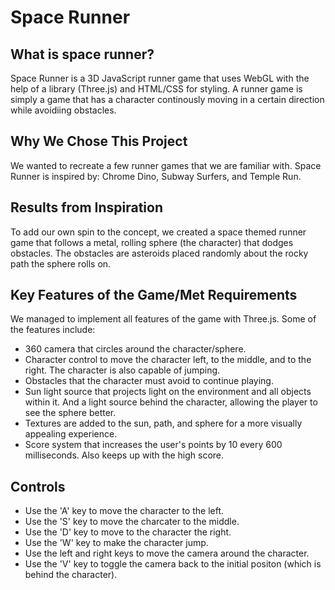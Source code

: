 # Space Runner

## What is space runner?
Space Runner is a 3D JavaScript runner game that uses WebGL with the help of a library (Three.js) and HTML/CSS for styling. A runner game is simply a game that has a character continously moving in a certain direction while avoidiing obstacles.

## Why We Chose This Project
We wanted to recreate a few runner games that we are familiar with. Space Runner is inspired by: Chrome Dino, Subway Surfers, and Temple Run.

## Results from Inspiration
To add our own spin to the concept, we created a space themed runner game that follows a metal, rolling sphere (the character) that dodges obstacles. The obstacles are asteroids placed randomly about the rocky path the sphere rolls on.

## Key Features of the Game/Met Requirements
We managed to implement all features of the game with Three.js. Some of the features include:
  * 360 camera that circles around the character/sphere.
  * Character control to move the character left, to the middle, and to the right. The character is also capable of jumping.
  * Obstacles that the character must avoid to continue playing.
  * Sun light source that projects light on the environment and all objects within it. And a light source behind the character, allowing the player to see the sphere better.
  * Textures are added to the sun, path, and sphere for a more visually appealing experience.
  * Score system that increases the user's points by 10 every 600 milliseconds. Also keeps up with the high score.

## Controls
* Use the 'A' key to move the character to the left. 
* Use the 'S' key to move the charcater to the middle.
* Use the 'D' key to move to the character the right.
* Use the 'W' key to make the character jump.
* Use the left and right keys to move the camera around the character.
* Use the 'V' key to toggle the camera back to the initial positon (which is behind the character).
